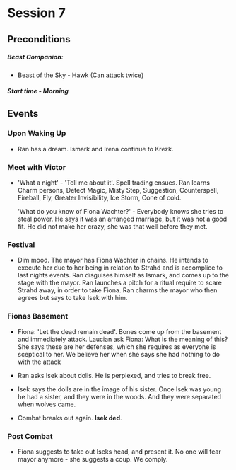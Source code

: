# Session 7

## Preconditions

##### Beast Companion:
- Beast of the Sky - Hawk (Can attack twice)

##### Start time - Morning

## Events

### Upon Waking Up
- Ran has a dream. Ismark and Irena continue to Krezk.

### Meet with Victor
- 'What a night' - 'Tell me about it'. Spell trading ensues.
  Ran learns Charm persons, Detect Magic, Misty Step, Suggestion,
  Counterspell, Fireball, Fly, Greater Invisibility, Ice Storm, Cone of cold.

  'What do you know of Fiona Wachter?' - Everybody knows she tries to steal
  power. He says it was an arranged marriage, but it was not a good fit. He did
  not make her crazy, she was that well before they met.

### Festival
- Dim mood. The mayor has Fiona Wachter in chains. He intends to execute her
  due to her being in relation to Strahd and is accomplice to last nights
  events.
  Ran disguises himself as Ismark, and comes up to the stage with the mayor.
  Ran launches a pitch for a ritual require to scare Strahd away, in order to
  take Fiona. Ran charms the mayor who then agrees but says to take Isek with
  him.

### Fionas Basement
- Fiona: 'Let the dead remain dead'. Bones come up from the basement and
  immediately attack.
  Laucian ask Fiona: What is the meaning of this? She says these are her defenses,
  which she requires as everyone is sceptical to her. We believe her when she
  says she had nothing to do with the attack

- Ran asks Isek about dolls. He is perplexed, and tries to break free.

- Isek says the dolls are in the image of his sister. Once Isek was young he
  had a sister, and they were in the woods. And they were separated when wolves
  came.
- Combat breaks out again. **Isek ded**.

### Post Combat
- Fiona suggests to take out Iseks head, and present it. No one will fear mayor
  anymore - she suggests a coup. We comply.
